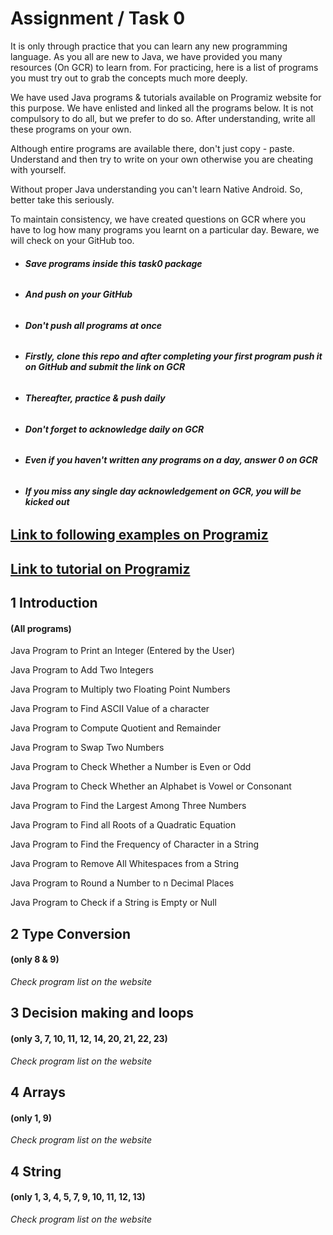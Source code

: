 # Assignment / Task 0

It is only through practice that you can learn any new programming language. As you all are new to Java, we have provided you many resources (On GCR) to learn from. For practicing, here is a list of programs you must try out to grab the concepts much more deeply. 

We have used Java programs & tutorials available on Programiz website for this purpose. We have enlisted and linked all the programs below. It is not compulsory to do all, but we prefer to do so. After understanding, write all these programs on your own.

Although entire programs are available there, don't just copy - paste. Understand and then try to write on your own otherwise you are cheating with yourself.

Without proper Java understanding you can't learn Native Android. So, better take this seriously.

To maintain consistency, we have created questions on GCR where you have to log how many programs you learnt on a particular day. Beware, we will check on your GitHub too. 

- ###### **Save programs inside this task0 package**
- ###### **And push on your GitHub**

- ###### **Don't push all programs at once**
- ###### **Firstly, clone this repo and after completing your first program push it on GitHub and submit the link on GCR**
- ###### **Thereafter, practice & push daily**

- ###### **Don't forget to acknowledge daily on GCR**
- ###### **Even if you haven't written any programs on a day, answer 0 on GCR**
- ###### **If you miss any single day acknowledgement on GCR, you will be kicked out**

## [Link to following examples on Programiz](https://www.programiz.com/java-programming/examples)

## [Link to tutorial on Programiz](https://www.programiz.com/java-programming)

## 1 Introduction
#### (All programs)
Java Program to Print an Integer (Entered by the User)

Java Program to Add Two Integers

Java Program to Multiply two Floating Point Numbers

Java Program to Find ASCII Value of a character

Java Program to Compute Quotient and Remainder

Java Program to Swap Two Numbers

Java Program to Check Whether a Number is Even or Odd

Java Program to Check Whether an Alphabet is Vowel or Consonant

Java Program to Find the Largest Among Three Numbers

Java Program to Find all Roots of a Quadratic Equation

Java Program to Find the Frequency of Character in a String

Java Program to Remove All Whitespaces from a String

Java Program to Round a Number to n Decimal Places

Java Program to Check if a String is Empty or Null

## 2 Type Conversion
#### (only 8 & 9)
_Check program list on the website_

## 3 Decision making and loops
#### (only  3, 7, 10, 11, 12, 14, 20, 21, 22, 23)
_Check program list on the website_

## 4 Arrays
#### (only  1, 9)
_Check program list on the website_

## 4 String
#### (only  1, 3, 4, 5, 7, 9, 10, 11, 12, 13)
_Check program list on the website_